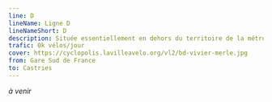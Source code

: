 ```yaml
---
line: D
lineName: Ligne D
lineNameShort: D
description: Située essentiellement en dehors du territoire de la métropole de Montpellier et basée pour moitié sur une réalisation de l'agglomération du Pays de l'Or, cette Véloligne reliera Montpellier-Sud de France à Castries en passant au nord de Mauguio et par Baillargues
trafic: 0k vélos/jour
cover: https://cyclopolis.lavilleavelo.org/vl2/bd-vivier-merle.jpg
from: Gare Sud de France
to: Castries
---
```


*à venir*